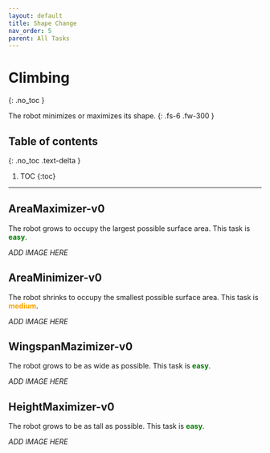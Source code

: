 ```yaml
---
layout: default
title: Shape Change
nav_order: 5
parent: All Tasks
---
```


# Climbing
{: .no_toc }

The robot minimizes or maximizes its shape.
{: .fs-6 .fw-300 }

## Table of contents
{: .no_toc .text-delta }

1. TOC
{:toc}

---

## AreaMaximizer-v0

The robot grows to occupy the largest possible surface area. This task is <span style="color:green">**easy**</span>.

_ADD IMAGE HERE_

## AreaMinimizer-v0

The robot shrinks to occupy the smallest possible surface area. This task is <span style="color:orange">**medium**</span>.

_ADD IMAGE HERE_

## WingspanMazimizer-v0

The robot grows to be as wide as possible. This task is <span style="color:green">**easy**</span>.

_ADD IMAGE HERE_

## HeightMaximizer-v0

The robot grows to be as tall as possible. This task is <span style="color:green">**easy**</span>.

_ADD IMAGE HERE_
